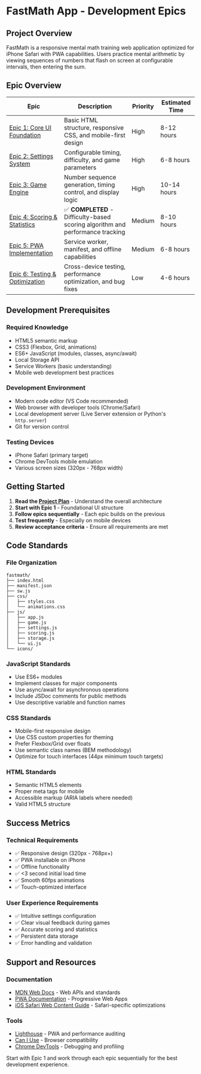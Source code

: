 # FastMath App - Development Epics

## Project Overview
FastMath is a responsive mental math training web application optimized for iPhone Safari with PWA capabilities. Users practice mental arithmetic by viewing sequences of numbers that flash on screen at configurable intervals, then entering the sum.

## Epic Overview

| Epic | Description | Priority | Estimated Time |
|------|-------------|----------|----------------|
| [Epic 1: Core UI Foundation](./01-core-ui-foundation.md) | Basic HTML structure, responsive CSS, and mobile-first design | High | 8-12 hours |
| [Epic 2: Settings System](./02-settings-system.md) | Configurable timing, difficulty, and game parameters | High | 6-8 hours |
| [Epic 3: Game Engine](./03-game-engine.md) | Number sequence generation, timing control, and display logic | High | 10-14 hours |
| [Epic 4: Scoring & Statistics](./04-scoring-statistics.md) | ✅ **COMPLETED** - Difficulty-based scoring algorithm and performance tracking | Medium | 8-10 hours |
| [Epic 5: PWA Implementation](./05-pwa-implementation.md) | Service worker, manifest, and offline capabilities | Medium | 6-8 hours |
| [Epic 6: Testing & Optimization](./06-testing-optimization.md) | Cross-device testing, performance optimization, and bug fixes | Low | 4-6 hours |

## Development Prerequisites

### Required Knowledge
- HTML5 semantic markup
- CSS3 (Flexbox, Grid, animations)
- ES6+ JavaScript (modules, classes, async/await)
- Local Storage API
- Service Workers (basic understanding)
- Mobile web development best practices

### Development Environment
- Modern code editor (VS Code recommended)
- Web browser with developer tools (Chrome/Safari)
- Local development server (Live Server extension or Python's `http.server`)
- Git for version control

### Testing Devices
- iPhone Safari (primary target)
- Chrome DevTools mobile emulation
- Various screen sizes (320px - 768px width)

## Getting Started

1. **Read the [Project Plan](../PROJECT_PLAN.md)** - Understand the overall architecture
2. **Start with Epic 1** - Foundational UI structure
3. **Follow epics sequentially** - Each epic builds on the previous
4. **Test frequently** - Especially on mobile devices
5. **Review acceptance criteria** - Ensure all requirements are met

## Code Standards

### File Organization
```
fastmath/
├── index.html
├── manifest.json
├── sw.js
├── css/
│   ├── styles.css
│   └── animations.css
├── js/
│   ├── app.js
│   ├── game.js
│   ├── settings.js
│   ├── scoring.js
│   ├── storage.js
│   └── ui.js
└── icons/
```

### JavaScript Standards
- Use ES6+ modules
- Implement classes for major components
- Use async/await for asynchronous operations
- Include JSDoc comments for public methods
- Use descriptive variable and function names

### CSS Standards
- Mobile-first responsive design
- Use CSS custom properties for theming
- Prefer Flexbox/Grid over floats
- Use semantic class names (BEM methodology)
- Optimize for touch interfaces (44px minimum touch targets)

### HTML Standards
- Semantic HTML5 elements
- Proper meta tags for mobile
- Accessible markup (ARIA labels where needed)
- Valid HTML5 structure

## Success Metrics

### Technical Requirements
- ✅ Responsive design (320px - 768px+)
- ✅ PWA installable on iPhone
- ✅ Offline functionality
- ✅ <3 second initial load time
- ✅ Smooth 60fps animations
- ✅ Touch-optimized interface

### User Experience Requirements
- ✅ Intuitive settings configuration
- ✅ Clear visual feedback during games
- ✅ Accurate scoring and statistics
- ✅ Persistent data storage
- ✅ Error handling and validation

## Support and Resources

### Documentation
- [MDN Web Docs](https://developer.mozilla.org/) - Web APIs and standards
- [PWA Documentation](https://web.dev/progressive-web-apps/) - Progressive Web Apps
- [iOS Safari Web Content Guide](https://developer.apple.com/library/archive/documentation/AppleApplications/Reference/SafariWebContent/) - Safari-specific optimizations

### Tools
- [Lighthouse](https://developers.google.com/web/tools/lighthouse) - PWA and performance auditing
- [Can I Use](https://caniuse.com/) - Browser compatibility
- [Chrome DevTools](https://developers.google.com/web/tools/chrome-devtools) - Debugging and profiling

Start with Epic 1 and work through each epic sequentially for the best development experience.